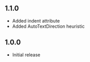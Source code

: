 ## 1.1.0

* Added indent attribute
* Added AutoTextDirection heuristic

## 1.0.0

* Initial release
